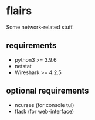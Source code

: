 # flairs

Some network-related stuff.

## requirements

- python3 >= 3.9.6
- netstat
- Wireshark >= 4.2.5

## optional requirements

- ncurses (for console tui)
- flask (for web-interface)
